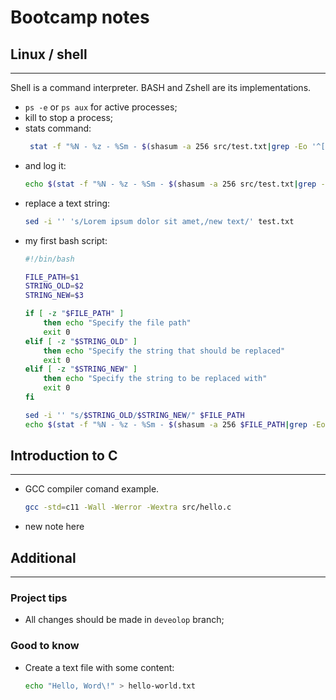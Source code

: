 # Bootcamp notes

## Linux / shell
***

Shell is a command interpreter. BASH and Zshell are its implementations.
- `ps -e` or `ps aux` for active processes;
- kill <process id> to stop a process;
- stats command:
	```bash
	 stat -f "%N - %z - %Sm - $(shasum -a 256 src/test.txt|grep -Eo '^[^ ]+') - sha256" -t "%Y-%m-%d %H:%M"  src/test.txt
	```
- and log it:
	```bash
	echo $(stat -f "%N - %z - %Sm - $(shasum -a 256 src/test.txt|grep -Eo '^[^ ]+') - sha256" -t "%Y-%m-%d %H:%M"  src/test.txt) >> my.log
	```
- replace a text string:
	```bash
	sed -i '' 's/Lorem ipsum dolor sit amet,/new text/' test.txt
	```
- my first bash script:
	```bash
	#!/bin/bash

	FILE_PATH=$1
	STRING_OLD=$2
	STRING_NEW=$3

	if [ -z "$FILE_PATH" ]
		then echo "Specify the file path"
		exit 0
	elif [ -z "$STRING_OLD" ]
		then echo "Specify the string that should be replaced"
		exit 0
	elif [ -z "$STRING_NEW" ]
		then echo "Specify the string to be replaced with"
		exit 0
	fi

	sed -i '' "s/$STRING_OLD/$STRING_NEW/" $FILE_PATH
	echo $(stat -f "%N - %z - %Sm - $(shasum -a 256 $FILE_PATH|grep -Eo '^[^ ]+') - sha256" -t "%Y-%m-%d %H:%M"  src/test.txt) >> src/files.log
	```

## Introduction to C
***
- GCC compiler comand example.
	```bash
	gcc -std=c11 -Wall -Werror -Wextra src/hello.c
	```

- new note here


## Additional
***

### Project tips
- All changes should be made in `deveolop` branch;

### Good to know
- Create a text file with some content:
	```bash
	echo "Hello, Word\!" > hello-world.txt
	```
